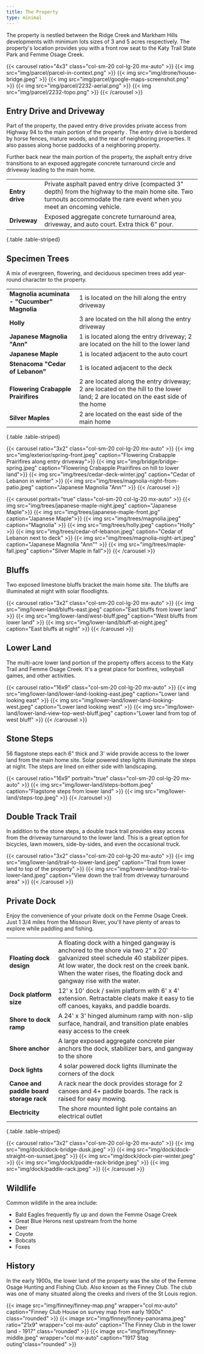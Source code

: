 ```yaml
---
title: The Property
type: minimal
---
```


The property is nestled between the Ridge Creek and Markham Hills developments with minimum lots sizes of 3 and 5 acres respectively. The property's location provides you with a front row seat to the Katy Trail State Park and Femme Osage Creek.

{{< carousel ratio="4x3" class="col-sm-20 col-lg-20 mx-auto" >}}
  {{< img src="img/parcel/parcel-in-context.png" >}}
  {{< img src="img/drone/house-bridge.jpeg" >}}
  {{< img src="img/parcel/google-maps-screenshot.png" >}}
  {{< img src="img/parcel/2232-aerial.png" >}}
  {{< img src="img/parcel/2232-topo.png" >}}
{{< /carousel >}}

## Entry Drive and Driveway

Part of the property, the paved entry drive provides private access from Highway 94 to the main portion of the property . The entry drive is bordered by horse fences, mature woods, and the rear of neighboring properties. It also passes along horse paddocks of a neighboring property.

Further back near the main portion of the property, the asphalt entry drive transitions to an exposed aggregate concrete turnaround circle and driveway leading to the main home.

| | |
|-|-|
|**Entry drive**|Private asphalt paved entry drive (compacted 3" depth) from the highway to the main home site. Two turnouts accommodate the rare event when you meet an oncoming vehicle.|
|**Driveway**|Exposed aggregate concrete turnaround area, driveway, and auto court. Extra thick 6" pour.|
{.table .table-striped}

## Specimen Trees

A mix of evergreen, flowering, and deciduous specimen trees add year-round character to the property.

| | |
|-|-|
|**Magnolia acuminata - "Cucumber" Magnolia**|1 is located on the hill along the entry driveway|
|**Holly**|3 are located on the hill along the entry driveway| 
|**Japanese Magnolia "Ann"**|1 is located along the entry driveway; 2 are located on the hill to the lower land|
|**Japanese Maple**|1 is located adjacent to the auto court|
|**Stenacoma "Cedar of Lebanon"**|1 is located adjacent to the deck|
|**Flowering Crabapple Prairifires**|2 are located along the entry driveway; 2 are located on the hill to the lower land; 2 are located on the east side of the home|
|**Silver Maples**|2 are located on the east side of the main home|
{.table .table-striped}

{{< carousel ratio="3x2" class="col-sm-20 col-lg-20 mx-auto" >}}
  {{< img src="img/exterior/spring-front.jpeg" caption="Flowering Crabapple Prairifires along entry driveway">}}
  {{< img src="img/bridge/bridge-spring.jpeg" caption="Flowering Crabapple Prairifires on hill to lower land">}}
  {{< img src="img/trees/cedar-deck-winter.jpg" caption="Cedar of Lebanon in winter" >}}
  {{< img src="img/trees/magnolia-night-from-patio.jpeg" caption="Japanese Magnolia \"Ann\"" >}} 
{{< /carousel >}}

{{< carousel portrait="true" class="col-sm-20 col-lg-20 mx-auto" >}}
  {{< img src="img/trees/japanese-maple-night.jpeg" caption="Japanese Maple">}}
  {{< img src="img/trees/japanese-maple-front.jpg" caption="Japanese Maple">}}
  {{< img src="img/trees/magnolia.jpeg" caption="Magnolia" >}}
  {{< img src="img/trees/holly.jpeg" caption="Holly" >}}
  {{< img src="img/trees/cedar-of-lebanon.jpeg" caption="Cedar of Lebanon next to deck" >}}
  {{< img src="img/trees/magnolia-night-art.jpeg" caption="Japanese Magnolia \"Ann\"" >}}
  {{< img src="img/trees/maple-fall.jpeg" caption="Silver Maple in fall">}}
{{< /carousel >}}

## Bluffs

Two exposed limestone bluffs bracket the main home site. The bluffs are illuminated at night with solar floodlights.

{{< carousel ratio="3x2" class="col-sm-20 col-lg-20 mx-auto" >}}
  {{< img src="img/lower-land/bluffs-east.jpeg" caption="East bluffs from lower land" >}}
  {{< img src="img/lower-land/west-bluff.jpeg" caption="West bluffs from lower land" >}}
  {{< img src="img/lower-land/bluff-at-night.jpeg" caption="East bluffs at night" >}}
{{< /carousel >}}

## Lower Land

The multi-acre lower land portion of the property offers access to the Katy Trail and Femme Osage Creek. It's a great place for bonfires, volleyball games, and other activities.

{{< carousel ratio="16x9" class="col-sm-20 col-lg-20 mx-auto" >}}
  {{< img src="img/lower-land/lower-land-looking-east.jpeg" caption="Lower land looking east" >}}
  {{< img src="img/lower-land/lower-land-looking-west.jpeg" caption="Lower land looking west" >}}
  {{< img src="img/lower-land/lower-land-view-top-west-bluff.jpeg" caption="Lower land from top of west bluff" >}}
{{< /carousel >}}

## Stone Steps

56 flagstone steps each 6" thick and 3' wide provide access to the lower land from the main home site. Solar powered step lights illuminate the steps at night. The steps are lined on either side with landscaping.

{{< carousel ratio="16x9" portrait="true" class="col-sm-20 col-lg-20 mx-auto" >}}
  {{< img src="img/lower-land/steps-bottom.jpeg" caption="Flagstone steps from lower land" >}}
  {{< img src="img/lower-land/steps-top.jpeg" >}}
{{< /carousel >}}

## Double Track Trail

In addition to the stone steps, a double track trail provides easy access from the driveway turnaround to the lower land. This is a great option for bicycles, lawn mowers, side-by-sides, and even the occasional truck. 

{{< carousel ratio="3x2" class="col-sm-20 col-lg-20 mx-auto" >}}
  {{< img src="img/lower-land/trail-to-lower-land.jpeg" caption="Trail from lower land to top of the property" >}}
  {{< img src="img/lower-land/top-trail-to-lower-land.jpeg" caption="View down the trail from driveway turnaround area" >}}
{{< /carousel >}}

## Private Dock

Enjoy the convenience of your private dock on the Femme Osage Creek. Just 1 3/4 miles from the Missouri River, you'll have plenty of areas to explore while paddling and fishing.

| | |
|-|-|
|**Floating dock design**|A floating dock with a hinged gangway is anchored to the shore via two 2" x 20' galvanized steel schedule 40 stabilizer pipes. At low water, the dock rest on the creek bank. When the water rises, the floating dock and gangway rise with the water.|
|**Dock platform size**|12' x 10' dock / swim platform with 6' x 4' extension. Retractable cleats make it easy to tie off canoes, kayaks, and paddle boards.|
|**Shore to dock ramp**|A 24' x 3' hinged aluminum ramp with non-slip surface, handrail, and transition plate enables easy access to the creek|**
|**Shore anchor**|A large exposed aggregate concrete pier anchors the dock, stabilizer bars, and gangway to the shore|
|**Dock lights**|4 solar powered dock lights illuminate the corners of the dock|
|**Canoe and paddle board storage rack**|A rack near the dock provides storage for 2 canoes and 4+ paddle boards. The rack is raised for easy mowing.|
|**Electricity**|The shore mounted light pole contains an electrical outlet|
{.table .table-striped}

{{< carousel ratio="3x2" class="col-sm-20 col-lg-20 mx-auto" >}}
  {{< img src="img/dock/dock-bridge-dusk.jpeg" >}}
  {{< img src="img/dock/dock-straight-on-sunset.jpeg" >}}
  {{< img src="img/dock/dock-pier-winter.jpeg" >}}
  {{< img src="img/dock/paddle-rack-bridge.jpeg" >}}
  {{< img src="img/dock/paddle-rack.jpeg" >}}
{{< /carousel >}}

## Wildlife

Common wildlife in the area include:

* Bald Eagles frequently fly up and down the Femme Osage Creek
* Great Blue Herons nest upstream from the home
* Deer
* Coyote
* Bobcats
* Foxes

## History

In the early 1900s, the lower land of the property was the site of the Femme Osage Hunting and Fishing Club. Also known as the Finney Club. The club was one of many situated along the creeks and rivers of the St Louis region.

{{< image src="img/finney/finney-map.png" wrapper="col mx-auto" caption="Finney Club House on survey map from early 1900s" class="rounded" >}}
{{< image src="img/finney/finney-panorama.jpeg" ratio="21x9" wrapper="col mx-auto" caption="The Finney Club in the lower land - 1917" class="rounded" >}}
{{< image src="img/finney/finney-middle.jpeg" wrapper="col mx-auto" caption="1917 Stag outing"class="rounded" >}}
